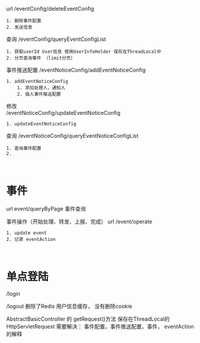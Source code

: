 

url
/eventConfig/deleteEventConfig

    1. 删除事件配置
    2. 发送信息    


查询
/eventConfig/queryEventConfigList

    1. 获取userId User信息 使用UserInfoHolder 保存在ThreadLocal中
    2. 分页查询事件 （limit分页）

事件推送配置
/eventNoticeConfig/addEventNoticeConfig

    1. addEventNoticeConfig
        1. 添加处理人，通知人
        2. 插入事件推送配置

修改    
/eventNoticeConfig/updateEventNoticeConfig
    
    1. updateEventNoticeConfig

查询
/eventNoticeConfig/queryEventNoticeConfigList
    
    1. 查询事件配置
    2. 


​    
# 事件

url
event/queryByPage 事件查询

事件操作（开始处理、转发、上报、完成）
url
/event/operate

    1. update event
    2. 记录 eventAction


​    
# 单点登陆
/login


/logout
删除了Redis 用户信息缓存， 没有删除cookie




AbstractBasicController 的 getRequest()方法 保存在ThreadLocal的HttpServletRequest
需要解决：
    事件配置，事件推送配置，事件， eventAction     的解释
    
    